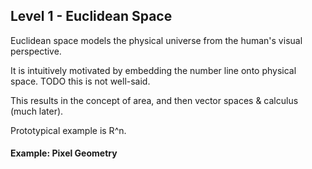 ## Level 1 - Euclidean Space

Euclidean space models the physical universe from the human's visual perspective.

It is intuitively motivated by embedding the number line onto physical space. TODO this is not well-said.

This results in the concept of area, and then vector spaces & calculus (much later).

Prototypical example is R^n.

#### Example: Pixel Geometry
